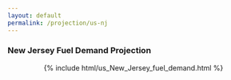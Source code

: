 ```yaml
---
layout: default
permalink: /projection/us-nj
---
```


### New Jersey Fuel Demand Projection

<p align="center">
    {% include html/us_New_Jersey_fuel_demand.html %}
</p>
